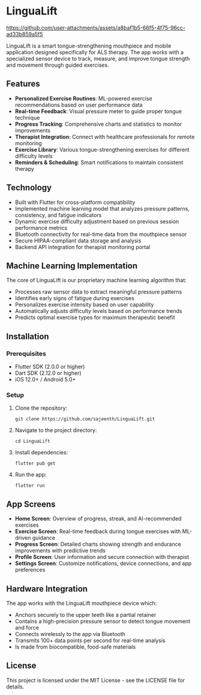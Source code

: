 # LinguaLift


https://github.com/user-attachments/assets/a8baf1b5-66f5-4f75-96cc-ad33b859a5f5


LinguaLift is a smart tongue-strengthening mouthpiece and mobile application designed specifically for ALS therapy. The app works with a specialized sensor device to track, measure, and improve tongue strength and movement through guided exercises.

## Features

- **Personalized Exercise Routines**: ML-powered exercise recommendations based on user performance data
- **Real-time Feedback**: Visual pressure meter to guide proper tongue technique
- **Progress Tracking**: Comprehensive charts and statistics to monitor improvements
- **Therapist Integration**: Connect with healthcare professionals for remote monitoring
- **Exercise Library**: Various tongue-strengthening exercises for different difficulty levels
- **Reminders & Scheduling**: Smart notifications to maintain consistent therapy

## Technology

- Built with Flutter for cross-platform compatibility
- Implemented machine learning model that analyzes pressure patterns, consistency, and fatigue indicators
- Dynamic exercise difficulty adjustment based on previous session performance metrics
- Bluetooth connectivity for real-time data from the mouthpiece sensor
- Secure HIPAA-compliant data storage and analysis
- Backend API integration for therapist monitoring portal

## Machine Learning Implementation

The core of LinguaLift is our proprietary machine learning algorithm that:
- Processes raw sensor data to extract meaningful pressure patterns
- Identifies early signs of fatigue during exercises
- Personalizes exercise intensity based on user capability
- Automatically adjusts difficulty levels based on performance trends
- Predicts optimal exercise types for maximum therapeutic benefit

## Installation

### Prerequisites
- Flutter SDK (2.0.0 or higher)
- Dart SDK (2.12.0 or higher)
- iOS 12.0+ / Android 5.0+

### Setup
1. Clone the repository:
   ```
   git clone https://github.com/sajeenth/LinguaLift.git
   ```
2. Navigate to the project directory:
   ```
   cd LinguaLift
   ```
3. Install dependencies:
   ```
   flutter pub get
   ```
4. Run the app:
   ```
   flutter run
   ```

## App Screens

- **Home Screen**: Overview of progress, streak, and AI-recommended exercises
- **Exercise Screen**: Real-time feedback during tongue exercises with ML-driven guidance
- **Progress Screen**: Detailed charts showing strength and endurance improvements with predictive trends
- **Profile Screen**: User information and secure connection with therapist
- **Settings Screen**: Customize notifications, device connections, and app preferences

## Hardware Integration

The app works with the LinguaLift mouthpiece device which:
- Anchors securely to the upper teeth like a partial retainer
- Contains a high-precision pressure sensor to detect tongue movement and force
- Connects wirelessly to the app via Bluetooth
- Transmits 100+ data points per second for real-time analysis
- Is made from biocompatible, food-safe materials

## License

This project is licensed under the MIT License - see the LICENSE file for details.
